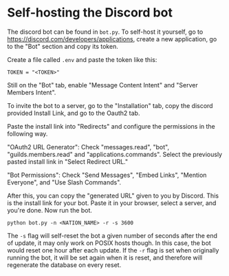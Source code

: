 # Self-hosting the Discord bot

The discord bot can be found in `bot.py`. To self-host it yourself, go to https://discord.com/developers/applications, create a new application, go to the "Bot" section and copy its token.

Create a file called `.env` and paste the token like this:
```
TOKEN = "<TOKEN>"
```

Still on the "Bot" tab, enable "Message Content Intent" and "Server Members Intent".

To invite the bot to a server, go to the "Installation" tab, copy the discord provided Install Link, and go to the Oauth2 tab.

Paste the install link into "Redirects" and configure the permissions in the following way.

"OAuth2 URL Generator":
Check "messages.read", "bot", "guilds.members.read" and "applications.commands".
Select the previously pasted install link in "Select Redirect URL."

"Bot Permissions":
Check "Send Messages", "Embed Links", "Mention Everyone", and "Use Slash Commands".

After this, you can copy the "generated URL" given to you by Discord. This is the install link for your bot. Paste it in your browser, select a server, and you're done. Now run the bot.

```
python bot.py -n <NATION_NAME> -r -s 3600
```

The `-s` flag will self-reset the bot a given number of seconds after the end of update, it may only work on POSIX hosts though. In this case, the bot would reset one hour after each update. If the `-r` flag is set when originally running the bot, it will be set again when it is reset, and therefore will regenerate the database on every reset.